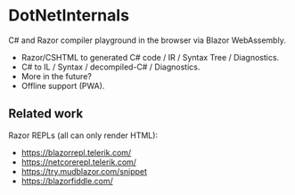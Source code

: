 # DotNetInternals

C# and Razor compiler playground in the browser via Blazor WebAssembly.

- Razor/CSHTML to generated C# code / IR / Syntax Tree / Diagnostics.
- C# to IL / Syntax / decompiled-C# / Diagnostics.
- More in the future?
- Offline support (PWA).

## Related work

Razor REPLs (all can only render HTML):
- https://blazorrepl.telerik.com/
- https://netcorerepl.telerik.com/
- https://try.mudblazor.com/snippet
- https://blazorfiddle.com/
